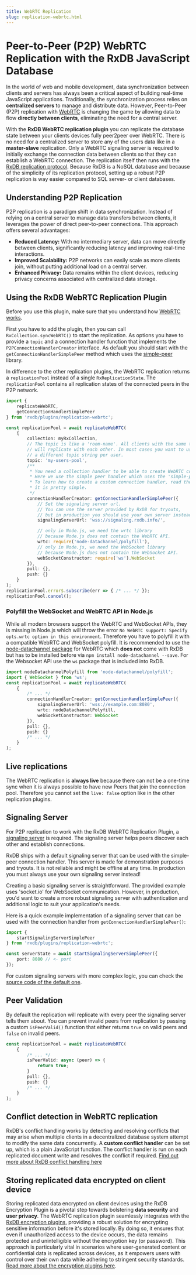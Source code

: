 ```yaml
---
title: WebRTC Replication
slug: replication-webrtc.html
---
```


# Peer-to-Peer (P2P) WebRTC Replication with the RxDB JavaScript Database

In the world of web and mobile development, data synchronization between clients and servers has always been a critical aspect of building real-time JavaScript applications.
Traditionally, the synchronization process relies on **centralized servers** to manage and distribute data. However, Peer-to-Peer (P2P) replication with [WebRTC](https://developer.mozilla.org/en-US/docs/Web/API/WebRTC_API) is changing the game by allowing data to flow **directly between clients**, eliminating the need for a central server.

With the **RxDB WebRTC replication plugin** you can replicate the database state between your clients devices fully peer2peer over WebRTC.
There is no need for a centralized server to store any of the users data like in a **master-slave** replication.
Only a WebRTC signaling server is required to initially exchange the connection data between clients so that they can establish a WebRTC connection.
The replication itself then runs with the [RxDB replication protocol](./replication.md). Because RxDB is a NoSQL database and because of the simplicity of its replication protocol, setting up a robust P2P replication is way easier compared to SQL server- or client databases.

## Understanding P2P Replication

P2P replication is a paradigm shift in data synchronization. Instead of relying on a central server to manage data transfers between clients, it leverages the power of direct peer-to-peer connections. This approach offers several advantages:

- **Reduced Latency:** With no intermediary server, data can move directly between clients, significantly reducing latency and improving real-time interactions.
- **Improved Scalability:** P2P networks can easily scale as more clients join, without putting additional load on a central server.
- **Enhanced Privacy:** Data remains within the client devices, reducing privacy concerns associated with centralized data storage.

## Using the RxDB WebRTC Replication Plugin

Before you use this plugin, make sure that you understand how [WebRTC works](https://developer.mozilla.org/en-US/docs/Web/API/WebRTC_API).

First you have to add the plugin, then you can call `RxCollection.syncWebRTC()` to start the replication.
As options you have to provide a `topic` and a connection handler function that implements the `P2PConnectionHandlerCreator` interface. As default you should start with the `getConnectionHandlerSimplePeer` method which uses the [simple-peer](https://github.com/feross/simple-peer) library.

In difference to the other replication plugins, the WebRTC replication returns a `replicationPool` instead of a single `RxReplicationState`. The `replicationPool` contains all replication states of the connected peers in the P2P network.

```ts
import {
    replicateWebRTC,
    getConnectionHandlerSimplePeer
} from 'rxdb/plugins/replication-webrtc';

const replicationPool = await replicateWebRTC(
    {
        collection: myRxCollection,
        // The topic is like a 'room-name'. All clients with the same topic
        // will replicate with each other. In most cases you want to use
        // a different topic string per user.
        topic: 'my-users-pool',
        /**
         * You need a collection handler to be able to create WebRTC connections.
         * Here we use the simple peer handler which uses the 'simple-peer' npm library.
         * To learn how to create a custom connection handler, read the source code,
         * it is pretty simple.
         */
        connectionHandlerCreator: getConnectionHandlerSimplePeer({
            // Set the signaling server url.
            // You can use the server provided by RxDB for tryouts,
            // but in production you should use your own server instead.
            signalingServerUrl: 'wss://signaling.rxdb.info/',

            // only in Node.js, we need the wrtc library
            // because Node.js does not contain the WebRTC API.
            wrtc: require('node-datachannel/polyfill'),
            // only in Node.js, we need the WebSocket library
            // because Node.js does not contain the WebSocket API.
            webSocketConstructor: require('ws').WebSocket
        }),
        pull: {},
        push: {}
    }
);
replicationPool.error$.subscribe(err => { /* ... */ });
replicationPool.cancel();
```

### Polyfill the WebSocket and WebRTC API in Node.js

While all modern browsers support the WebRTC and WebSocket APIs, they is missing in Node.js which will throw the error `No WebRTC support: Specify opts.wrtc option in this environment`. Therefore you have to polyfill it with a compatible WebRTC and WebSocket polyfill. It is recommended to use the [node-datachannel package](https://github.com/murat-dogan/node-datachannel/tree/master/polyfill) for WebRTC which **does not** come with RxDB but has to be installed before via `npm install node-datachannel --save`.
For the Websocket API use the `ws` package that is included into RxDB.

```ts
import nodeDatachannelPolyfill from 'node-datachannel/polyfill';
import { WebSocket } from 'ws';
const replicationPool = await replicateWebRTC(
    {
        /* ... */
        connectionHandlerCreator: getConnectionHandlerSimplePeer({
            signalingServerUrl: 'wss://example.com:8080',
            wrtc: nodeDatachannelPolyfill,
            webSocketConstructor: WebSocket
        }),
        pull: {},
        push: {}
        /* ... */
    }
);
```

## Live replications

The WebRTC replication is **always live** because there can not be a one-time sync when it is always possible to have new Peers that join the connection pool. Therefore you cannot set the `live: false` option like in the other replication plugins.


## Signaling Server


For P2P replication to work with the RxDB WebRTC Replication Plugin, a [signaling server](https://developer.mozilla.org/en-US/docs/Web/API/WebRTC_API/Signaling_and_video_calling) is required. The signaling server helps peers discover each other and establish connections.

RxDB ships with a default signaling server that can be used with the simple-peer connection handler. This server is made for demonstration purposes and tryouts. It is not reliable and might be offline at any time.
In production you must always use your own signaling server instead!

Creating a basic signaling server is straightforward. The provided example uses 'socket.io' for WebSocket communication. However, in production, you'd want to create a more robust signaling server with authentication and additional logic to suit your application's needs.

Here is a quick example implementation of a signaling server that can be used with the connection handler from `getConnectionHandlerSimplePeer()`:

```ts
import {
    startSignalingServerSimplePeer
} from 'rxdb/plugins/replication-webrtc';

const serverState = await startSignalingServerSimplePeer({
    port: 8080 // <- port
});
```

For custom signaling servers with more complex logic, you can check the [source code of the default one](https://github.com/pubkey/rxdb/blob/master/src/plugins/replication-webrtc/signaling-server.ts).


## Peer Validation

By default the replication will replicate with every peer the signaling server tells them about.
You can prevent invalid peers from replication by passing a custom `isPeerValid()` function that either returns `true` on valid peers and `false` on invalid peers.

```ts
const replicationPool = await replicateWebRTC(
    {
        /* ... */
        isPeerValid: async (peer) => {
            return true;
        }
        pull: {},
        push: {}
        /* ... */
    }
);
```

## Conflict detection in WebRTC replication

RxDB's conflict handling works by detecting and resolving conflicts that may arise when multiple clients in a decentralized database system attempt to modify the same data concurrently.
A **custom conflict handler** can be set up, which is a plain JavaScript function. The conflict handler is run on each replicated document write and resolves the conflict if required. [Find out more about RxDB conflict handling here](https://rxdb.info/transactions-conflicts-revisions.html)



## Storing replicated data encrypted on client device

Storing replicated data encrypted on client devices using the RxDB Encryption Plugin is a pivotal step towards bolstering **data security** and **user privacy**.
The WebRTC replication plugin seamlessly integrates with the [RxDB encryption plugins](./encryption.md), providing a robust solution for encrypting sensitive information before it's stored locally. By doing so, it ensures that even if unauthorized access to the device occurs, the data remains protected and unintelligible without the encryption key (or password). This approach is particularly vital in scenarios where user-generated content or confidential data is replicated across devices, as it empowers users with control over their own data while adhering to stringent security standards. [Read more about the encryption plugins here](./encryption.md).
